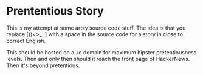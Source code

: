 # Prententious Story
This is my attempt at some artsy source code stuff. The idea is that you replace [()<>_.;] with a space in the source code for a story in close to correct English.

This should be hosted on a .io domain for maximum hipster pretentiousness levels. Then and only then should it reach the front page of HackerNews. Then it's beyond pretentious.
